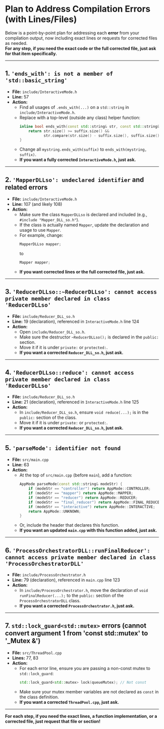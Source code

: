 # Plan to Address Compilation Errors (with Lines/Files)

Below is a point-by-point plan for addressing each **error** from your compilation output, now including exact lines or requests for corrected files as needed.  
**For any step, if you need the exact code or the full corrected file, just ask for that item specifically.**

---

## 1. `'ends_with': is not a member of 'std::basic_string'`
- **File:** `include/InteractiveMode.h`  
- **Line:** 57  
- **Action:**  
  - Find all usages of `.ends_with(...)` on a `std::string` in `include/InteractiveMode.h`.
  - Replace with a top-level (outside any class) helper function:
    ```cpp
    inline bool ends_with(const std::string& str, const std::string& suffix) {
        return str.size() >= suffix.size() &&
               str.compare(str.size() - suffix.size(), suffix.size(), suffix) == 0;
    }
    ```
  - Change all `mystring.ends_with(suffix)` to `ends_with(mystring, suffix)`.
  - **If you want a fully corrected `InteractiveMode.h`, just ask.**

---

## 2. `'MapperDLLso': undeclared identifier` and related errors
- **File:** `include/InteractiveMode.h`  
- **Line:** 107 (and likely 108)  
- **Action:**  
  - Make sure the class `MapperDLLso` is declared and included (e.g., `#include "Mapper_DLL_so.h"`).
  - If the class is actually named `Mapper`, update the declaration and usage to use `Mapper`.
  - For example, change:
    ```cpp
    MapperDLLso mapper;
    ```
    to
    ```cpp
    Mapper mapper;
    ```
  - **If you want corrected lines or the full corrected file, just ask.**

---

## 3. `'ReducerDLLso::~ReducerDLLso': cannot access private member declared in class 'ReducerDLLso'`
- **File:** `include/Reducer_DLL_so.h`
- **Line:** 19 (declaration), referenced in `InteractiveMode.h` line 124  
- **Action:**  
  - Open `include/Reducer_DLL_so.h`.
  - Make sure the destructor `~ReducerDLLso();` is declared in the `public:` section.
  - Move it if it is under `private:` or `protected:`.
  - **If you want a corrected `Reducer_DLL_so.h`, just ask.**

---

## 4. `'ReducerDLLso::reduce': cannot access private member declared in class 'ReducerDLLso'`
- **File:** `include/Reducer_DLL_so.h`
- **Line:** 21 (declaration), referenced in `InteractiveMode.h` line 125  
- **Action:**  
  - In `include/Reducer_DLL_so.h`, ensure `void reduce(...);` is in the `public:` section of the class.
  - Move it if it is under `private:` or `protected:`.
  - **If you want a corrected `Reducer_DLL_so.h`, just ask.**

---

## 5. `'parseMode': identifier not found`
- **File:** `src/main.cpp`  
- **Line:** 63  
- **Action:**  
  - At the top of `src/main.cpp` (before `main`), add a function:
    ```cpp
    AppMode parseMode(const std::string& modeStr) {
        if (modeStr == "controller") return AppMode::CONTROLLER;
        if (modeStr == "mapper") return AppMode::MAPPER;
        if (modeStr == "reducer") return AppMode::REDUCER;
        if (modeStr == "final_reducer") return AppMode::FINAL_REDUCER;
        if (modeStr == "interactive") return AppMode::INTERACTIVE;
        return AppMode::UNKNOWN;
    }
    ```
  - Or, include the header that declares this function.
  - **If you want an updated `main.cpp` with this function added, just ask.**

---

## 6. `'ProcessOrchestratorDLL::runFinalReducer': cannot access private member declared in class 'ProcessOrchestratorDLL'`
- **File:** `include/ProcessOrchestrator.h`
- **Line:** 79 (declaration), referenced in `main.cpp` line 123  
- **Action:**  
  - In `include/ProcessOrchestrator.h`, move the declaration of `void runFinalReducer(...);` to the `public:` section of the `ProcessOrchestratorDLL` class.
  - **If you want a corrected `ProcessOrchestrator.h`, just ask.**

---

## 7. `std::lock_guard<std::mutex>` errors (cannot convert argument 1 from 'const std::mutex' to '_Mutex &')
- **File:** `src/ThreadPool.cpp`
- **Lines:** 77, 83  
- **Action:**  
  - For each error line, ensure you are passing a non-const mutex to `std::lock_guard`:
    ```cpp
    std::lock_guard<std::mutex> lock(queueMutex); // Not const
    ```
  - Make sure your mutex member variables are not declared as `const` in the class definition.
  - **If you want a corrected `ThreadPool.cpp`, just ask.**

---

**For each step, if you need the exact lines, a function implementation, or a corrected file, just request that file or section!**